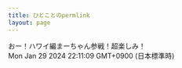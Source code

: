 ```yaml
---
title: ひとことのpermlink
layout: page
---
```

<div class="box" dt="1706533869464">
  おー！ハワイ編まーちゃん参戦！超楽しみ！
  <div class="content is-small">Mon Jan 29 2024 22:11:09 GMT+0900 (日本標準時)</div>
</div>